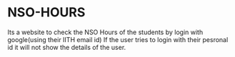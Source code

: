 # NSO-HOURS
Its a website to check the NSO Hours of the students by login with google(using their IITH email id)
If the user tries to login with their pesronal id it will not show the details of the user.
